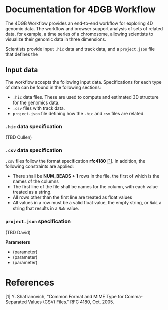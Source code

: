 # Documentation for 4DGB Workflow

The 4DGB Workflow provides an end-to-end workflow  for exploring 4D genomic data. The workflow and browser support analysis of sets of related data, for example, a time series of a chromosome, allowing scientists to visualize their genomic data in three dimensions.

Scientists provide input ``.hic`` data and track data, and a ``project.json`` file that defines the 

## Input data

The workflow accepts the following input data. Specifications for each type of data can be found in the following sections:

- ``.hic`` data files. These are used to compute and estimated 3D structure for the genomics data. 
- ``.csv`` files with track data.
- ``project.json`` file defining how the ``.hic`` and ``csv`` files are related.

### ``.hic`` data specification

(TBD Cullen)

### ``.csv`` data specification

``.csv`` files follow the format specification **rfc4180** [[1]](#1). In addition, the following constraints are applied:

- There shall be **NUM_BEADS + 1** rows in the file, the first of which is the names of the columns
- The first line of the file shall be names for the column, with each value treated as a string.
- All rows other than the first line are treated as float values 
- All values in a row must be a valid float value, the empty string, or ``NaN``, a string that results in a ``NaN`` value. 

### ``project.json`` specification

(TBD David)

**Parameters**
- (parameter) 
- (parameter) 
- (parameter) 

# References

[1] Y. Shafranovich, "Common Format and MIME Type for Comma-Separated Values (CSV) Files." RFC 4180, Oct. 2005. <a id="1"></a> 


